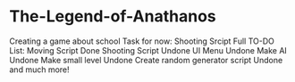 # The-Legend-of-Anathanos
Creating a game about school
Task for now: Shooting Srcipt
Full TO-DO List:
Moving Script Done
Shooting Script Undone
UI Menu Undone
Make AI Undone
Make small level Undone
Create random generator script Undone
and much more!
